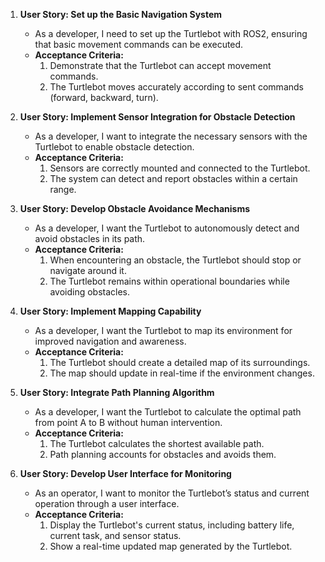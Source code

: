 1. **User Story: Set up the Basic Navigation System**
   - As a developer, I need to set up the Turtlebot with ROS2, ensuring that basic movement commands can be executed.
   - **Acceptance Criteria:**
     1. Demonstrate that the Turtlebot can accept movement commands.
     2. The Turtlebot moves accurately according to sent commands (forward, backward, turn).

2. **User Story: Implement Sensor Integration for Obstacle Detection**
   - As a developer, I want to integrate the necessary sensors with the Turtlebot to enable obstacle detection.
   - **Acceptance Criteria:**
     1. Sensors are correctly mounted and connected to the Turtlebot.
     2. The system can detect and report obstacles within a certain range.

3. **User Story: Develop Obstacle Avoidance Mechanisms**
   - As a developer, I want the Turtlebot to autonomously detect and avoid obstacles in its path.
   - **Acceptance Criteria:**
     1. When encountering an obstacle, the Turtlebot should stop or navigate around it.
     2. The Turtlebot remains within operational boundaries while avoiding obstacles.

4. **User Story: Implement Mapping Capability**
   - As a developer, I want the Turtlebot to map its environment for improved navigation and awareness.
   - **Acceptance Criteria:**
     1. The Turtlebot should create a detailed map of its surroundings.
     2. The map should update in real-time if the environment changes.

5. **User Story: Integrate Path Planning Algorithm**
   - As a developer, I want the Turtlebot to calculate the optimal path from point A to B without human intervention.
   - **Acceptance Criteria:**
     1. The Turtlebot calculates the shortest available path.
     2. Path planning accounts for obstacles and avoids them.

6. **User Story: Develop User Interface for Monitoring**
   - As an operator, I want to monitor the Turtlebot’s status and current operation through a user interface.
   - **Acceptance Criteria:**
     1. Display the Turtlebot's current status, including battery life, current task, and sensor status.
     2. Show a real-time updated map generated by the Turtlebot.



